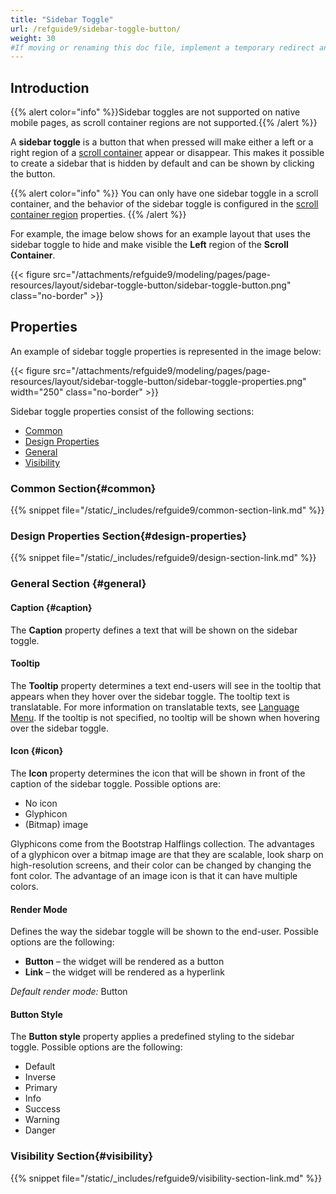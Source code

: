 ```yaml
---
title: "Sidebar Toggle"
url: /refguide9/sidebar-toggle-button/
weight: 30
#If moving or renaming this doc file, implement a temporary redirect and let the respective team know they should update the URL in the product. See Mapping to Products for more details.
---
```


## Introduction

{{% alert color="info" %}}Sidebar toggles are not supported on native mobile pages, as scroll container regions are not supported.{{% /alert %}}

A **sidebar toggle** is a button that when pressed will make either a left or a right region of a [scroll container](/refguide9/scroll-container/) appear or disappear. This makes it possible to create a sidebar that is hidden by default and can be shown by clicking the button.

{{% alert color="info" %}}
You can only have one sidebar toggle in a scroll container, and the behavior of the sidebar toggle is configured in the [scroll container region](/refguide9/scroll-container/#region) properties.
{{% /alert %}}

For example, the image below shows for an example layout that uses the sidebar toggle to hide and make visible the **Left** region of the **Scroll Container**. 

{{< figure src="/attachments/refguide9/modeling/pages/page-resources/layout/sidebar-toggle-button/sidebar-toggle-button.png" class="no-border" >}}

## Properties

An example of sidebar toggle properties is represented in the image below:

{{< figure src="/attachments/refguide9/modeling/pages/page-resources/layout/sidebar-toggle-button/sidebar-toggle-properties.png"   width="250"  class="no-border" >}}

Sidebar toggle properties consist of the following sections:

* [Common](#common)
* [Design Properties](#design-properties)
* [General](#general)
* [Visibility](#visibility)

### Common Section{#common}

{{% snippet file="/static/_includes/refguide9/common-section-link.md" %}}

### Design Properties Section{#design-properties}

{{% snippet file="/static/_includes/refguide9/design-section-link.md" %}}

### General Section {#general}

#### Caption {#caption}

The **Caption** property defines a text that will be shown on the sidebar toggle.

#### Tooltip

The **Tooltip** property determines a text end-users will see in the tooltip that appears when they hover over the sidebar toggle. The tooltip text is translatable. For more information on translatable texts, see [Language Menu](/refguide9/translatable-texts/). If the tooltip is not specified, no tooltip will be shown when hovering over the sidebar toggle.

#### Icon {#icon}

The **Icon** property determines the icon that will be shown in front of the caption of the sidebar toggle. Possible options are: 

* No icon
* Glyphicon 
* (Bitmap) image

Glyphicons come from the Bootstrap Halflings collection. The advantages of a glyphicon over a bitmap image are that they are scalable, look sharp on high-resolution screens, and their color can be changed by changing the font color. The advantage of an image icon is that it can have multiple colors.

#### Render Mode

Defines the way the sidebar toggle will be shown to the end-user. Possible options are the following:

* **Button** – the widget will be rendered as a button
* **Link** – the widget will be rendered as a hyperlink

*Default render mode:* Button

#### Button Style

The **Button style** property applies a predefined styling to the sidebar toggle. Possible options are the following:

* Default
* Inverse
* Primary
* Info
* Success
* Warning
* Danger

### Visibility Section{#visibility}

{{% snippet file="/static/_includes/refguide9/visibility-section-link.md" %}}
